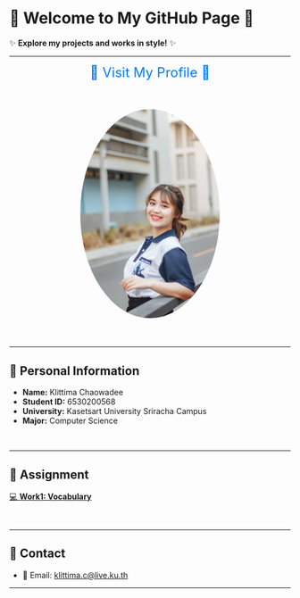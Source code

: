 
# 🎀 Welcome to My GitHub Page 🎀

✨ **Explore my projects and works in style!** ✨

---
<div style="text-align: center;">
  <a href="https://anniemark2522.github.io" style="font-size: 1.5rem; color: #007bff; text-decoration: none;">
    🌸 Visit My Profile 🌸
  </a>
</div>


<br> <!-- เพิ่มการเว้นบรรทัด -->

<img src="assets/image/picture.jpg" width="250px" alt="My Profile" style="border-radius: 50%; margin: 20px 0; display:block; margin-left:auto; margin-right:auto;">


<br> <!-- เพิ่มการเว้นบรรทัด -->

---

## 📌 Personal Information  
- **Name:** Klittima Chaowadee  
- **Student ID:** 6530200568  
- **University:** Kasetsart University Sriracha Campus  
- **Major:** Computer Science  

<br> <!-- เพิ่มการเว้นบรรทัด -->

---

## 🦄 Assignment
[💻 **Work1: Vocabulary**](https://anniemark2522.github.io/vocabulary)  

<br> <!-- เพิ่มการเว้นบรรทัด -->

---

## 🔗 Contact
- 📧 Email: [klittima.c@live.ku.th](mailto:klittima.c@live.ku.th)

---

